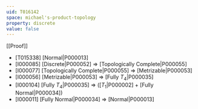 ```yaml
---
uid: T016142
space: michael's-product-topology
property: discrete
value: false
---
```

[[Proof]]

* [T015338] [Normal|P000013]
* [I000085] [Discrete|P000052] => [Topologically Complete|P000055]
* [I000077] [Topologically Complete|P000055] => [Metrizable|P000053]
* [I000056] [Metrizable|P000053] => [Fully $T_4$|P000035]
* [I000104] [Fully $T_4$|P000035] => ([$T_1$|P000002] + [Fully Normal|P000034])
* [I000011] [Fully Normal|P000034] => [Normal|P000013]

